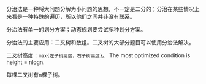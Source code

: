 分治法是一种将大问题分解为小问题的思想，不一定是二分的；分治在某些情况上来看是一种特殊的遍历，所以他们之间并非没有联系。  

分治法有单一的划分方案；动态规划要尝试多种划分方案。  

分治法的主要应用：二叉树和数组。二叉树的大部分题目可以使用分治法解决。  

二叉树高度：`max{左子树高度，右子树高度}`。 The most optimized condition is height = nlogn.  

每棵二叉树有n棵子树。  
